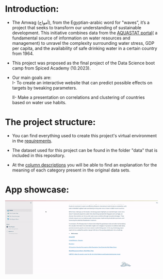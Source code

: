 # Introduction:
- The Amwag (أمواج), from the Egyptian-arabic word for "waves”, it’s a project that seeks to transform our understanding of sustainable development. This initiative combines data from the [AQUASTAT portal](https://data.apps.fao.org/aquastat/?lang=en)( a fundamental source of information on water resources and management) to unravel the complexity surrounding water stress, GDP per capita, and the availability of safe drinking water in a certain country from 1964.

- This project was proposed as the final project of the Data Science boot camp from Spiced Academy (10.2023).

- Our main goals are:  \
    I- To create an interactive website that can predict possible effects on targets by tweaking parameters. 
             
    II- Make a presentation on correlations and clustering of countries based on water use habits.

# The project structure:

- You can find everything used to create this project's virtual environment in the [requirements](requirements_general.txt). 

- The dataset used for this project can be found in the folder "data" that is included in this repository.

- At the [column descriptions](https://www.fao.org/aquastat/en/databases/glossary/) you will be able to find an explanation for the meaning of each category present in the original data sets.

# App showcase:

![](https://github.com/giumr06/Final_Project_Water_Management/blob/MBL/Presentation/showcase.gif)
